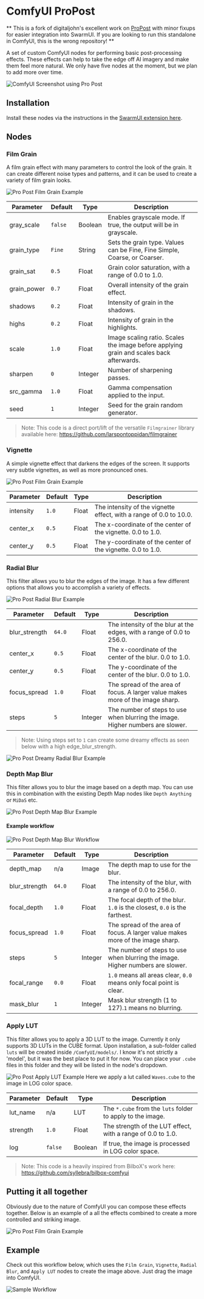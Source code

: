 # ComfyUI ProPost

** This is a fork of digitaljohn's excellent work on [ProPost](https://github.com/digitaljohn/comfyui-propost) with minor fixups for easier integration into SwarmUI. If you are looking to run this standalone in ComfyUI, this is the wrong repository! **

A set of custom ComfyUI nodes for performing basic post-processing effects. These effects can help to take the edge off AI imagery and make them feel more natural. We only have five nodes at the moment, but we plan to add more over time.

![ComfyUI Screenshot using Pro Post](./examples/propost.jpg)


## Installation

Install these nodes via the instructions in the [SwarmUI extension here](https://github.com/HellerCommaA/SwarmUI-PostRender).

## Nodes

### Film Grain

A film grain effect with many parameters to control the look of the grain. It can create different noise types and patterns, and it can be used to create a variety of film grain looks.

![Pro Post Film Grain Example](./examples/propost-filmgrain.jpg)

| Parameter   | Default   | Type    | Description                                                                             |
|-------------|-----------|---------|-----------------------------------------------------------------------------------------|
| gray_scale  | `false`   | Boolean | Enables grayscale mode. If true, the output will be in grayscale.                       |
| grain_type  | `Fine`    | String  | Sets the grain type. Values can be Fine, Fine Simple, Coarse, or Coarser.               |
| grain_sat   | `0.5`     | Float   | Grain color saturation, with a range of 0.0 to 1.0.                                     |
| grain_power | `0.7`     | Float   | Overall intensity of the grain effect.                                                  |
| shadows     | `0.2`     | Float   | Intensity of grain in the shadows.                                                      |
| highs       | `0.2`     | Float   | Intensity of grain in the highlights.                                                   |
| scale       | `1.0`     | Float   | Image scaling ratio. Scales the image before applying grain and scales back afterwards. |
| sharpen     | `0`       | Integer | Number of sharpening passes.                                                            |
| src_gamma   | `1.0`     | Float   | Gamma compensation applied to the input.                                                |
| seed        | `1`       | Integer | Seed for the grain random generator.                                                    |

> Note: This code is a direct port/lift of the versatile `Filmgrainer` library available here: https://github.com/larspontoppidan/filmgrainer


### Vignette

A simple vignette effect that darkens the edges of the screen. It supports very subtle vignettes, as well as more pronounced ones.

![Pro Post Film Grain Example](./examples/propost-vignette.jpg)

| Parameter   | Default   | Type    | Description                                                        |
|-------------|-----------|---------|--------------------------------------------------------------------|
| intensity   | `1.0`     | Float   | The intensity of the vignette effect, with a range of 0.0 to 10.0. |
| center_x    | `0.5`     | Float   | The x-coordinate of the center of the vignette. 0.0 to 1.0.        |
| center_y    | `0.5`     | Float   | The y-coordinate of the center of the vignette. 0.0 to 1.0.        |


### Radial Blur

This filter allows you to blur the edges of the image. It has a few different options that allows you to accomplish a variety of effects.

![Pro Post Radial Blur Example](./examples/propost-radialblur.jpg)


| Parameter            | Default   | Type    | Description                                                                    |
|----------------------|-----------|---------|--------------------------------------------------------------------------------|
| blur_strength        | `64.0`    | Float   | The intensity of the blur at the edges, with a range of 0.0 to 256.0.          |
| center_x             | `0.5`     | Float   | The x-coordinate of the center of the blur. 0.0 to 1.0.                        |
| center_y             | `0.5`     | Float   | The y-coordinate of the center of the blur. 0.0 to 1.0.                        |
| focus_spread         | `1.0`     | Float   | The spread of the area of focus. A larger value makes more of the image sharp. |
| steps                | `5`       | Integer | The number of steps to use when blurring the image. Higher numbers are slower. |

> Note: Using steps set to `1` can create some dreamy effects as seen below with a high edge_blur_strength.

![Pro Post Dreamy Radial Blur Example](./examples/propost-radialblur-dreamy.jpg)


### Depth Map Blur

This filter allows you to blur the image based on a depth map. You can use this in combination with the existing Depth Map nodes like `Depth Anything` or `MiDaS` etc.

![Pro Post Depth Map Blur Example](./examples/propost-depthmapblur.jpg)

#### Example workflow
![Pro Post Depth Map Blur Workflow](./examples/propost-depthmapblur-workflow.png)


| Parameter            | Default   | Type    | Description                                                                    |
|----------------------|-----------|---------|--------------------------------------------------------------------------------|
| depth_map            | n/a       | Image   | The depth map to use for the blur.                                             |
| blur_strength        | `64.0`    | Float   | The intensity of the blur, with a range of 0.0 to 256.0.                       |
| focal_depth          | `1.0`     | Float   | The focal depth of the blur. `1.0` is the closest, `0.0` is the farthest.      |
| focus_spread         | `1.0`     | Float   | The spread of the area of focus. A larger value makes more of the image sharp. |
| steps                | `5`       | Integer | The number of steps to use when blurring the image. Higher numbers are slower. |
| focal_range          | `0.0`     | Float   | `1.0` means all areas clear, `0.0` means only focal point is clear.            |
| mask_blur            | `1`       | Integer | Mask blur strength (1 to 127).`1` means no blurring.                           |

### Apply LUT

This filter allows you to apply a 3D LUT to the image. Currently it only supports 3D LUTs in the CUBE format. Upon installation, a sub-folder called `luts` will be created inside `/ComfyUI/models/`. I know it's not strictly a 'model', but it was the best place to put it for now. You can place your `.cube` files in this folder and they will be listed in the node's dropdown.

![Pro Post Apply LUT Example](./examples/propost-lut.jpg)
Here we apply a lut called `Waves.cube` to the image in LOG color space.

| Parameter  | Default | Type    | Description                                                   |
|------------|---------|---------|---------------------------------------------------------------|
| lut_name   | n/a     | LUT     | The `*.cube` from the `luts` folder to apply to the image.    |
| strength   | `1.0`   | Float   | The strength of the LUT effect, with a range of 0.0 to 1.0.   |
| log        | `false` | Boolean | If true, the image is processed in LOG color space.           |

> Note: This code is a heavily inspired from BilboX's work here: https://github.com/syllebra/bilbox-comfyui


## Putting it all together

Obviously due to the nature of ComfyUI you can compose these effects together. Below is an example of a all the effects combined to create a more controlled and striking image.

![Pro Post Film Grain Example](./examples/propost-compound.jpg)


## Example

Check out this workflow below, which uses the `Film Grain`, `Vignette`, `Radial Blur`, and `Apply LUT` nodes to create the image above. Just drag the image into ComfyUI.

![Sample Workflow](./examples/workflow.png)
